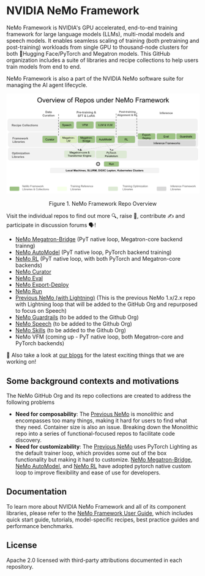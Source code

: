 <!--
SPDX-FileCopyrightText: Copyright (c) 2024-2025 NVIDIA CORPORATION & AFFILIATES. All rights reserved.
SPDX-License-Identifier: Apache-2.0
-->

# NVIDIA NeMo Framework

NeMo Framework is NVIDIA's GPU accelerated, end-to-end training framework for large language models (LLMs), multi-modal models and speech models. It enables seamless scaling of training (both pretraining and post-training) workloads from single GPU to thousand-node clusters for both 🤗Hugging Face/PyTorch and Megatron models. This GitHub organization includes a suite of libraries and recipe collections to help users train models from end to end. 

NeMo Framework is also a part of the NVIDIA NeMo software suite for managing the AI agent lifecycle.

  ![image](/RepoDiagram.png)
  
<div align="center">
  Figure 1. NeMo Framework Repo Overview
</div>
<p></p>

Visit the individual repos to find out more 🔍, raise :bug:, contribute ✍️ and participate in discussion forums 🗣️!
* [NeMo Megatron-Bridge](https://github.com/NVIDIA-NeMo/Megatron-Bridge) (PyT native loop, Megatron-core backend trainng)
* [NeMo AutoModel](https://github.com/NVIDIA-NeMo/Automodel) (PyT native loop, PyTorch backend training)
* [NeMo RL](https://github.com/NVIDIA-NeMo/RL) (PyT native loop, with both PyTorch and Megatron-core backends)
* [NeMo Curator](https://github.com/NVIDIA-NeMo/Curator)
* [NeMo Eval](https://github.com/NVIDIA-NeMo/Eval)
* [NeMo Export-Deploy](https://github.com/NVIDIA-NeMo/Export-Deploy)
* [NeMo Run](https://github.com/NVIDIA-NeMo/Run)
* [Previous NeMo (with Lightning)](https://github.com/NVIDIA/NeMo) (This is the previous NeMo 1.x/2.x repo with Lightning loop that will be added to the GitHub Org and repurposed to focus on Speech)
* [NeMo Guardrails](https://github.com/NVIDIA/NeMo-Guardrails) (to be added to the Github Org)
* [NeMo Speech](https://github.com/NVIDIA-NeMo) (to be added to the Github Org)
* [NeMo Skills](https://github.com/NVIDIA/NeMo-Skills) (to be added to the Github Org)
* NeMo VFM (coming up - PyT native loop, both Megatron-core and PyTorch backends)
<p></p>

📢 Also take a look at [our blogs](https://nvidia-nemo.github.io/blog/) for the latest exciting things that we are working on!

## Some background contexts and motivations
The NeMo GitHub Org and its repo collections are created to address the following problems
* **Need for composability**: The [Previous NeMo](https://github.com/NVIDIA/NeMo) is monolithic and encompasses too many things, making it hard for users to find what they need. Container size is also an issue. Breaking down the Monolithic repo into a series of functional-focused repos to facilitate code discovery.
* **Need for customizability**: The [Previous NeMo](https://github.com/NVIDIA/NeMo) uses PyTorch Lighting as the default trainer loop, which provides some out of the box functionality but making it hard to customize. [NeMo Megatron-Bridge](https://github.com/NVIDIA-NeMo/Megatron-Bridge), [NeMo AutoModel](https://github.com/NVIDIA-NeMo/Automodel), and [NeMo RL](https://github.com/NVIDIA-NeMo/RL) have adopted pytorch native custom loop to improve flexibility and ease of use for developers. 

## Documentation

To learn more about NVIDIA NeMo Framework and all of its component libraries, please refer to the [NeMo Framework User Guide](https://docs.nvidia.com/nemo-framework/user-guide/latest/overview.html), which includes quick start guide, tutorials, model-specific recipes, best practice guides and performance benchmarks.  

<!--
## Contribution & Support

- Follow [Contribution Guidelines](../CONTRIBUTING.md)
- Report issues via GitHub Discussions
- Enterprise support available through NVIDIA AI Enterprise
-->

## License

Apache 2.0 licensed with third-party attributions documented in each repository.
